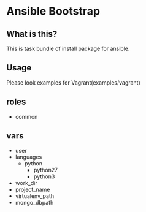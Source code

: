 # Ansible Bootstrap 

## What is this?

This is task bundle of install package for ansible.


## Usage

Please look examples for Vagrant(examples/vagrant)


## roles

- common


## vars

- user
- languages
  - python
    - python27
    - python3
- work_dir
- project_name
- virtualenv_path
- mongo_dbpath
